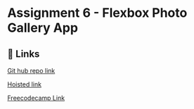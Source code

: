 
# Assignment 6 - Flexbox Photo Gallery App





## 🔗 Links
[Git hub repo link](https://github.com/manasa8910/cat-gallery)

[Hoisted link](https://manasa8910.github.io/cat-gallery/)

[Freecodecamp Link](https://www.freecodecamp.org/manasa_bhat)
